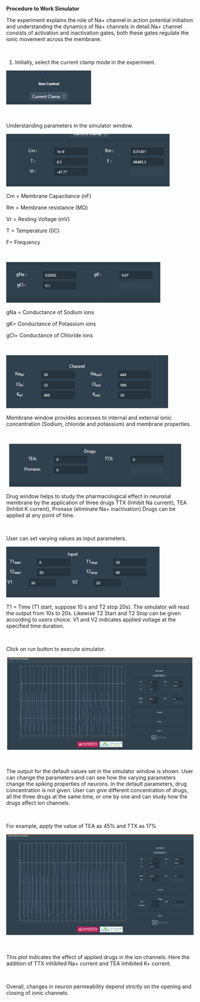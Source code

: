 
**Procedure to Work Simulator**
 

The experiment explains the role of Na+ channel in action potential initiation and understanding the dynamics of Na+ channels in detail.Na+ channel consists of activation and inactivation gates, both these gates regulate the ionic movement across the membrane.


&nbsp;

 

1.	Initially, select the current clamp mode in the experiment.
 

<img src="images/1.jpg" title="" />

 &nbsp;


 Understanding parameters in the simulator window.


<img src="images/2.jpg" title="" />

Cm  = Membrane Capacitance (nF)


Rm  = Membrane resistance (MΩ)

Vr  = Resting Voltage (mV)

T = Temperature (0C)	

F= Frequency

&nbsp;

<img src="images/3.jpg" title="" />

 gNa = Conductance of Sodium ions

gK= Conductance of Potassium ions

gCl= Conductance of Chloride ions

&nbsp;

<img src="images/4.jpg" title="" />


 Membrane window provides accesses to internal and external ionic concentration (Sodium, chloride and potassium) and membrane properties.

 &nbsp;

 &nbsp;
<img src="images/5.jpg" title="" />


 Drug window helps to study the pharmacological effect in neuronal membrane by the application of three drugs TTX (Inhibit Na current), TEA (Inhibit K current), Pronase (eliminate Na+ inactivation).Drugs can be applied at any point of time. 


 &nbsp;

User can set varying values as input parameters. 

<img src="images/6.jpg" title="" />
 &nbsp;

 T1 = Time (T1 start, suppose 10 s and T2 stop 20s). The simulator will read the output from 10s to 20s. Likewise T2 Start and T2 Stop can be given according to users choice. V1 and V2 indicates applied voltage at the specified time duration. 

 
 
 &nbsp;
 
 Click on run button to execute simulator.


 <img src="images/7.jpg" title="" />

 &nbsp;

 The output for the default values set in the simulator window is shown. User can change the parameters and can see how the varying parameters change the spiking properties of neurons. In the default parameters, drug concentration is not given. User can give different concentration of drugs, all the three drugs at the same time, or one by one and can study how the drugs affect ion channels. 

 
 &nbsp;


 For example, apply the value of TEA as 45% and TTX as 17%
 
<img src="images/8.jpg" title="" />

 &nbsp;

 This plot indicates the effect of applied drugs in the ion channels. Here the addition of TTX inhibited Na+ current and TEA inhibited K+ current. 
 
  &nbsp;

Overall, changes in neuron permeability depend strictly on the opening and closing of ionic channels.

